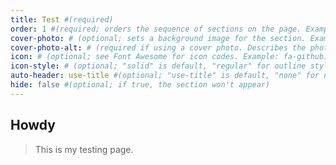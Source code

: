 ```yaml
---
title: Test #(required)
order: 1 #(required; orders the sequence of sections on the page. Example: 1)
cover-photo: # (optional; sets a background image for the section. Example: assets/images/banner.jpg)
cover-photo-alt: # (required if using a cover photo. Describes the photo for screen readers and SEO; e.g. "Dome of Light art installation, Kaohsiung, Taiwan")
icon: # (optional; see Font Awesome for icon codes. Example: fa-github)
icon-style: # (optional; "solid" is default, "regular" for outline style icons, or "brands" for logos)
auto-header: use-title #(optional; "use-title" is default, "none" for no header, or custom header text)
hide: false #(optional; if true, the section won't appear)
---
```


## Howdy

>This is my testing page.
